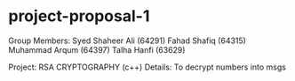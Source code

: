 # project-proposal-1
Group Members:
Syed Shaheer Ali (64291)
Fahad Shafiq (64315)
Muhammad Arqum (64397)
Talha Hanfi (63629)

Project:
RSA CRYPTOGRAPHY (c++)
Details:
To decrypt numbers into msgs
